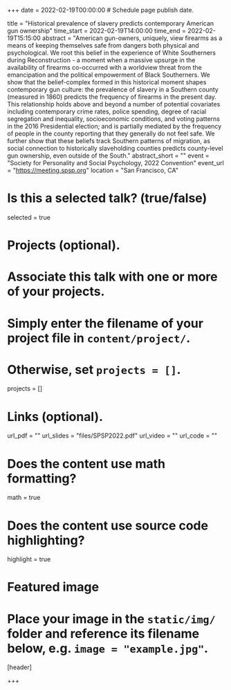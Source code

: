+++
date = 2022-02-19T00:00:00  # Schedule page publish date.

title = "Historical prevalence of slavery predicts contemporary American gun ownership"
time_start = 2022-02-19T14:00:00
time_end = 2022-02-19T15:15:00
abstract = "American gun-owners, uniquely, view firearms as a means of keeping themselves safe from dangers both physical and psychological. We root this belief in the experience of White Southerners during Reconstruction - a moment when a massive upsurge in the availability of firearms co-occurred with a worldview threat from the emancipation and the political empowerment of Black Southerners. We show that the belief-complex formed in this historical moment shapes contemporary gun culture: the prevalence of slavery in a Southern county (measured in 1860) predicts the frequency of firearms in the present day. This relationship holds above and beyond a number of potential covariates including contemporary crime rates, police spending, degree of racial segregation and inequality, socioeconomic conditions, and voting patterns in the 2016 Presidential election; and is partially mediated by the frequency of people in the county reporting that they generally do not feel safe. We further show that these beliefs track Southern patterns of migration, as social connection to historically slaveholding counties predicts county-level gun ownership, even outside of the South."
abstract_short = ""
event = "Society for Personality and Social Psychology, 2022 Convention"
event_url = "https://meeting.spsp.org"
location = "San Francisco, CA"

# Is this a selected talk? (true/false)
selected = true

# Projects (optional).
#   Associate this talk with one or more of your projects.
#   Simply enter the filename of your project file in `content/project/`.
#   Otherwise, set `projects = []`.
projects = []

# Links (optional).
url_pdf = ""
url_slides = "files/SPSP2022.pdf"
url_video = ""
url_code = ""

# Does the content use math formatting?
math = true

# Does the content use source code highlighting?
highlight = true

# Featured image
# Place your image in the `static/img/` folder and reference its filename below, e.g. `image = "example.jpg"`.
[header]

+++

